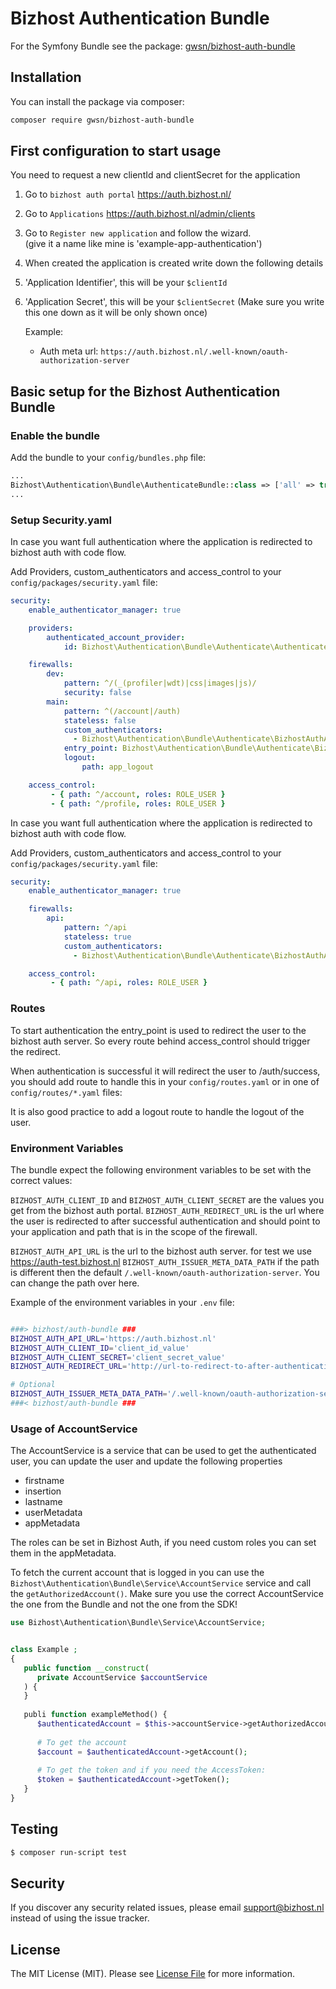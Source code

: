 # Bizhost Authentication Bundle
For the Symfony Bundle see the package: [gwsn/bizhost-auth-bundle](https://github.com/gwsn/bizhost-auth-bundle)

## Installation
You can install the package via composer:

``` bash
composer require gwsn/bizhost-auth-bundle
```

## First configuration to start usage

You need to request a new clientId and clientSecret for the application

1. Go to `bizhost auth portal` https://auth.bizhost.nl/
2. Go to `Applications` https://auth.bizhost.nl/admin/clients
3. Go to `Register new application` and follow the wizard.  
   (give it a name like mine is 'example-app-authentication')
5. When created the application is created write down the following details
6. 'Application Identifier', this will be your `$clientId`
7. 'Application Secret', this will be your `$clientSecret`
   (Make sure you write this one down as it will be only shown once)

   Example:
    - Auth meta url: `https://auth.bizhost.nl/.well-known/oauth-authorization-server`


## Basic setup for the Bizhost Authentication Bundle


### Enable the bundle
Add the bundle to your `config/bundles.php` file:

``` php
...
Bizhost\Authentication\Bundle\AuthenticateBundle::class => ['all' => true],
...
```

### Setup Security.yaml
In case you want full authentication where the application is redirected to bizhost auth with code flow. 

Add Providers, custom_authenticators and access_control to your `config/packages/security.yaml` file:
``` yaml
security:
    enable_authenticator_manager: true

    providers:
        authenticated_account_provider:
            id: Bizhost\Authentication\Bundle\Authenticate\AuthenticatedAccountProvider

    firewalls:
        dev:
            pattern: ^/(_(profiler|wdt)|css|images|js)/
            security: false
        main:
            pattern: ^(/account|/auth)
            stateless: false
            custom_authenticators:
              - Bizhost\Authentication\Bundle\Authenticate\BizhostAuthAuthenticator
            entry_point: Bizhost\Authentication\Bundle\Authenticate\BizhostAuthAuthenticator
            logout:
                path: app_logout

    access_control:
         - { path: ^/account, roles: ROLE_USER }
         - { path: ^/profile, roles: ROLE_USER }

```

In case you want full authentication where the application is redirected to bizhost auth with code flow.

Add Providers, custom_authenticators and access_control to your `config/packages/security.yaml` file:
``` yaml
security:
    enable_authenticator_manager: true

    firewalls:
        api:
            pattern: ^/api
            stateless: true
            custom_authenticators:
              - Bizhost\Authentication\Bundle\Authenticate\BizhostAuthAccessTokenAuthenticator

    access_control:
         - { path: ^/api, roles: ROLE_USER }

```

### Routes
To start authentication the entry_point is used to redirect the user to the bizhost auth server.
So every route behind access_control should trigger the redirect.

When authentication is successful it will redirect the user to /auth/success, 
you should add route to handle this in your `config/routes.yaml` or in one of `config/routes/*.yaml` files:

It is also good practice to add a logout route to handle the logout of the user.

### Environment Variables
The bundle expect the following environment variables to be set with the correct values:

`BIZHOST_AUTH_CLIENT_ID` and `BIZHOST_AUTH_CLIENT_SECRET` are the values you get from the bizhost auth portal.
`BIZHOST_AUTH_REDIRECT_URL` is the url where the user is redirected to after successful authentication and should point
to your application and path that is in the scope of the firewall.

`BIZHOST_AUTH_API_URL` is the url to the bizhost auth server. for test we use https://auth-test.bizhost.nl
`BIZHOST_AUTH_ISSUER_META_DATA_PATH` if the path is different then the default `/.well-known/oauth-authorization-server`. You can change the path over here.

Example of the environment variables in your `.env` file:
``` bash

###> bizhost/auth-bundle ###
BIZHOST_AUTH_API_URL='https://auth.bizhost.nl'
BIZHOST_AUTH_CLIENT_ID='client_id_value'
BIZHOST_AUTH_CLIENT_SECRET='client_secret_value'
BIZHOST_AUTH_REDIRECT_URL='http://url-to-redirect-to-after-authentication' 

# Optional
BIZHOST_AUTH_ISSUER_META_DATA_PATH='/.well-known/oauth-authorization-server'
###< bizhost/auth-bundle ###
```

### Usage of AccountService

The AccountService is a service that can be used to get the authenticated user, you can update the user and update the following properties
- firstname
- insertion
- lastname
- userMetadata
- appMetadata

The roles can be set in Bizhost Auth, if you need custom roles you can set them in the appMetadata.

To fetch the current account that is logged in you can use the `Bizhost\Authentication\Bundle\Service\AccountService` service and call the `getAuthorizedAccount()`.
Make sure you use the correct AccountService the one from the Bundle and not the one from the SDK!

``` php
use Bizhost\Authentication\Bundle\Service\AccountService;


class Example ;
{
   public function __construct(
      private AccountService $accountService
   ) {
   }
   
   publi function exampleMethod() {
      $authenticatedAccount = $this->accountService->getAuthorizedAccount();
      
      # To get the account
      $account = $authenticatedAccount->getAccount();
      
      # To get the token and if you need the AccessToken:
      $token = $authenticatedAccount->getToken();
   }
}
```


## Testing

``` bash
$ composer run-script test
```

## Security

If you discover any security related issues, please email support@bizhost.nl instead of using the issue tracker.


## License

The MIT License (MIT). Please see [License File](LICENSE.md) for more information.
